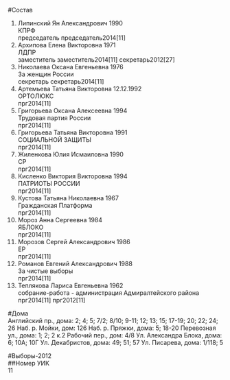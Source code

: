 #Состав  
1. Липинский Ян Александрович 1990  
    КПРФ  
    председатель председатель2014[11]  
2. Архипова Елена Викторовна 1971  
    ЛДПР  
    заместитель заместитель2014[11] секретарь2012[27]  
3. Николаева Оксана Евгеньевна 1976  
    За женщин России  
    секретарь секретарь2014[11]  
4. Артемьева Татьяна Викторовна 12.12.1992  
    ОРТОЛЮКС  
    прг2014[11]  
5. Григорьева Оксана Алексеевна 1994  
    Трудовая партия России  
    прг2014[11]  
6. Григорьева Татьяна Викторовна 1991  
    СОЦИАЛЬНОЙ ЗАЩИТЫ  
    прг2014[11]  
7. Жиленкова Юлия Исмаиловна 1990  
    СР  
    прг2014[11]  
8. Кисленко Виктория Викторовна 1994  
    ПАТРИОТЫ РОССИИ  
    прг2014[11]  
9. Кустова Татьяна Николаевна 1967  
    Гражданская Платформа  
    прг2014[11]  
10. Мороз Анна Сергеевна 1984  
    ЯБЛОКО  
    прг2014[11]  
11. Морозов Сергей Александрович 1986  
    ЕР  
    прг2014[11]  
12. Романов Евгений Александрович 1988  
    За чистые выборы  
    прг2014[11]  
13. Теплякова Лариса Евгеньевна 1962  
    собрание-работа - администрация Адмиралтейского района  
    прг2014[11] прг2012[11]  
  
#Дома  
Английский пр., дома: 2; 4; 5; 7/2; 8/10; 9-11; 12; 13; 15; 17-19; 20; 22; 24; 26 Наб. р. Мойки, дом: 126 Наб. р. Пряжки, дома: 5; 18-20 Перевозная ул., дома: 1; 2; 2 к.2 Рабочий пер., дом: 4/8 Ул. Александра Блока, дома: 6; 10А; 10Г Ул. Декабристов, дома: 49; 51; 57 Ул. Писарева, дома: 1/118; 5  
  
#Выборы-2012  
##Номер УИК  
11  
